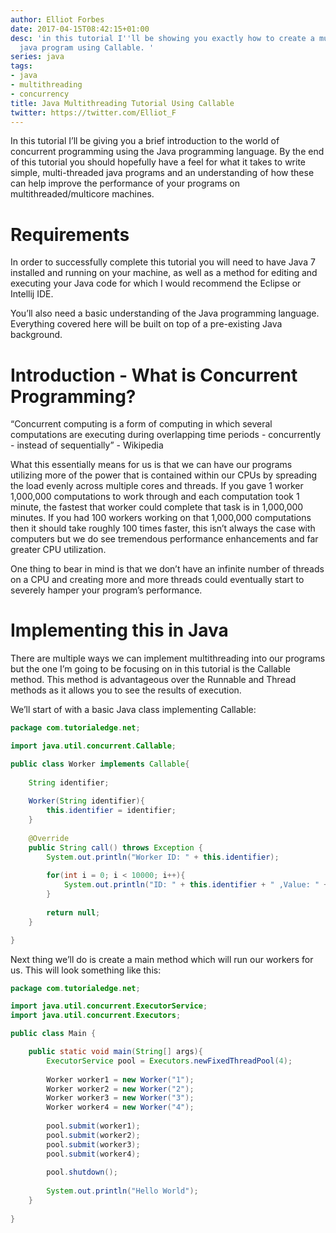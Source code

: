 ```yaml
---
author: Elliot Forbes
date: 2017-04-15T08:42:15+01:00
desc: 'in this tutorial I''ll be showing you exactly how to create a multithreaded
  java program using Callable. '
series: java
tags:
- java
- multithreading
- concurrency
title: Java Multithreading Tutorial Using Callable
twitter: https://twitter.com/Elliot_F
---
```


<p>In this tutorial I’ll be giving you a brief introduction to the world of concurrent programming using the Java programming language. By the end of this tutorial you should hopefully have a feel for what it takes to write simple, multi-threaded java programs and an understanding of how these can help improve the performance of your programs on multithreaded/multicore machines.</p>

# Requirements

<p>In order to successfully complete this tutorial you will need to have Java 7 installed and running on your machine, as well as a method for editing and executing your Java code for which I would recommend the Eclipse or Intellij IDE.</p>

<p>You’ll also need a basic understanding of the Java programming language. Everything covered here will be built on top of a pre-existing Java background.</p>

# Introduction - What is Concurrent Programming?

<p>“Concurrent computing is a form of computing in which several computations are executing during overlapping time periods - concurrently - instead of sequentially” - Wikipedia</p>

<p>What this essentially means for us is that we can have our programs utilizing more of the power that is contained within our CPUs by spreading the load evenly across multiple cores and threads. If you gave 1 worker 1,000,000 computations to work through and each computation took 1 minute, the fastest that worker could complete that task is in 1,000,000 minutes. If you had 100 workers working on that 1,000,000 computations then it should take roughly 100 times faster, this isn’t always the case with computers but we do see tremendous performance enhancements and far greater CPU utilization. </p>

<p>One thing to bear in mind is that we don’t have an infinite number of threads on a CPU and creating more and more threads could eventually start to severely hamper your program’s performance.</p>

# Implementing this in Java

<p>There are multiple ways we can implement multithreading into our programs but the one I’m going to be focusing on in this tutorial is the Callable method. This method is advantageous over the Runnable and Thread methods as it allows you to see the results of execution.</p>

<p>We’ll start of with a basic Java class implementing Callable:</p>

```java
package com.tutorialedge.net;

import java.util.concurrent.Callable;

public class Worker implements Callable{
	
	String identifier;
	
	Worker(String identifier){
		this.identifier = identifier;
	}
	
	@Override
	public String call() throws Exception {
		System.out.println("Worker ID: " + this.identifier);
		
		for(int i = 0; i < 10000; i++){
			System.out.println("ID: " + this.identifier + " ,Value: " + i);
		}
		
		return null;
	}

}
```

<p>Next thing we’ll do is create a main method which will run our workers for us. This will look something like this:</p>

```java
package com.tutorialedge.net;

import java.util.concurrent.ExecutorService;
import java.util.concurrent.Executors;

public class Main {

	public static void main(String[] args){
		ExecutorService pool = Executors.newFixedThreadPool(4);
		
		Worker worker1 = new Worker("1");
		Worker worker2 = new Worker("2");
		Worker worker3 = new Worker("3");
		Worker worker4 = new Worker("4");
		
		pool.submit(worker1);
		pool.submit(worker2);
		pool.submit(worker3);
		pool.submit(worker4);
		
		pool.shutdown();
		
		System.out.println("Hello World");
	}
	
}
```


